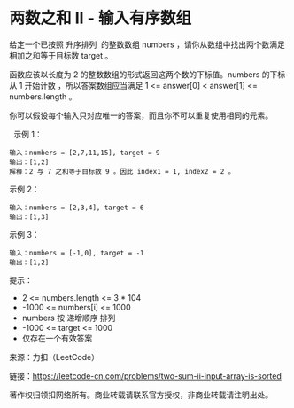 # 两数之和 II - 输入有序数组
给定一个已按照 升序排列  的整数数组 numbers ，请你从数组中找出两个数满足相加之和等于目标数 target 。

函数应该以长度为 2 的整数数组的形式返回这两个数的下标值。numbers 的下标 从 1 开始计数 ，所以答案数组应当满足 1 <= answer[0] < answer[1] <= numbers.length 。

你可以假设每个输入只对应唯一的答案，而且你不可以重复使用相同的元素。

 
示例 1：
```
输入：numbers = [2,7,11,15], target = 9
输出：[1,2]
解释：2 与 7 之和等于目标数 9 。因此 index1 = 1, index2 = 2 。
```
示例 2：
```
输入：numbers = [2,3,4], target = 6
输出：[1,3]
```
示例 3：
```
输入：numbers = [-1,0], target = -1
输出：[1,2]
```

提示：

- 2 <= numbers.length <= 3 * 104
- -1000 <= numbers[i] <= 1000
- numbers 按 递增顺序 排列
- -1000 <= target <= 1000
- 仅存在一个有效答案

来源：力扣（LeetCode）

链接：https://leetcode-cn.com/problems/two-sum-ii-input-array-is-sorted

著作权归领扣网络所有。商业转载请联系官方授权，非商业转载请注明出处。